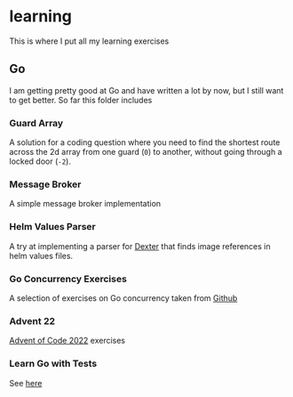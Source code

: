 # learning
This is where I put all my learning exercises

## Go
I am getting pretty good at Go and have written a lot by now, but I still want to get better. So far this folder includes

### Guard Array
A solution for a coding question where you need to find the shortest route across the 2d array from one guard (`0`) to another, without going through a locked door (`-2`). 

### Message Broker
A simple message broker implementation

### Helm Values Parser
A try at implementing a parser for [Dexter](https://github.com/chaosinthecrd/dexter) that finds image references in helm values files.

### Go Concurrency Exercises
A selection of exercises on Go concurrency taken from [Github](https://github.com/loong/go-concurrency-exercises)

### Advent 22
[Advent of Code 2022](https://adventofcode.com/2022) exercises

### Learn Go with Tests
See [here](https://quii.gitbook.io/learn-go-with-tests/)
